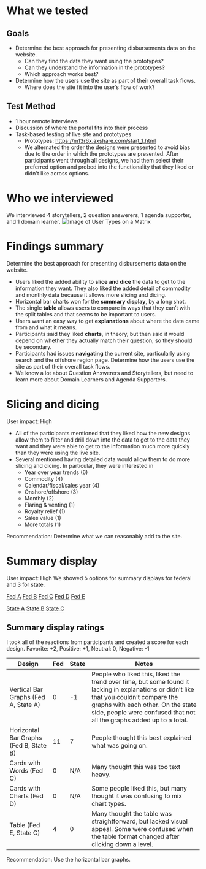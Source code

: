 # What we tested
## Goals
* Determine the best approach for presenting disbursements data on the website.
  * Can they find the data they want using the prototypes?
  * Can they understand the information in the prototypes?
  * Which approach works best?
* Determine how the users use the site as part of their overall task flows.
  * Where does the site fit into the user’s flow of work?
## Test Method
* 1 hour remote interviews
* Discussion of where the portal fits into their process
* Task-based testing of live site and prototypes 
  * Prototypes: https://m13r6x.axshare.com/start_1.html
  * We alternated the order the designs were presented to avoid bias due to the order in which the prototypes are presented. After participants went through all designs, we had them select their preferred option and probed into the functionality that they liked or didn't like across options.
# Who we interviewed
We interviewed 4 storytellers, 2 question answerers, 1 agenda supporter, and 1 domain learner.
![Image of User Types on a Matrix](https://github.com/ONRR/doi-extractives-data/blob/research/research/19_gratefulgopher/DisbursementsRound2UserTypes.PNG)
# Findings summary
Determine the best approach for presenting disbursements data on the website.
* Users liked the added ability to **slice and dice** the data to get to the information they want.  They also liked the added detail of commodity and monthly data because it allows more slicing and dicing.
* Horizontal bar charts won for the **summary display**, by a long shot.
* The single **table** allows users to compare in ways that they can’t with the split tables and that seems to be important to users.
* Users want an easy way to get **explanations** about where the data came from and what it means.
* Participants said they liked **charts**, in theory, but then said it would depend on whether they actually match their question, so they should be secondary. 
* Participants had issues **navigating** the current site, particularly using search and the offshore region page.
Determine how the users use the site as part of their overall task flows.
* We know a lot about Question Answerers and Storytellers, but need to learn more about Domain Learners and Agenda Supporters.
# Slicing and dicing
User impact: High
* All of the participants mentioned that they liked how the new designs allow them to filter and drill down into the data to get to the data they want and they were able to get to the information much more quickly than they were using the live site.
* Several mentioned having detailed data would allow them to do more slicing and dicing.  In particular, they were interested in
  * Year over year trends (6)
  * Commodity (4)
  * Calendar/fiscal/sales year (4)
  * Onshore/offshore (3)
  * Monthly (2)
  * Flaring & venting (1)
  * Royalty relief (1)
  * Sales value (1)
  * More totals (1) 
  
Recommendation: Determine what we can reasonably add to the site.
# Summary display
User impact: High
We showed 5 options for summary displays for federal and 3 for state.

[Fed A](https://m13r6x.axshare.com/fed_1a.html)
[Fed B](https://m13r6x.axshare.com/fed_1b.html)
[Fed C](https://m13r6x.axshare.com/fed_1c.html)
[Fed D](https://m13r6x.axshare.com/fed_1d.html)
[Fed E](https://m13r6x.axshare.com/fed_1e.html)

[State A](https://m13r6x.axshare.com/state_a.html)
[State B](https://m13r6x.axshare.com/state_b.html)
[State C](https://m13r6x.axshare.com/state_c.html)
## Summary display ratings
I took all of the reactions from participants and created a score for each design.
Favorite: +2, Positive: +1, Neutral: 0, Negative: -1

| Design | Fed | State | Notes |
| ------ | --- | ----- | ----- |
Vertical Bar Graphs (Fed A, State A) | 0 | -1 | People who liked this, liked the trend over time, but some found it lacking in explanations or didn’t like that you couldn’t compare the graphs with each other.  On the state side, people were confused that not all the graphs added up to a total. |
Horizontal Bar Graphs (Fed B, State B) | 11 | 7 | People thought this best explained what was going on. |
Cards with Words (Fed C) | 0 | N/A | Many thought this was too text heavy. |
Cards with Charts (Fed D) | 0 | N/A | Some people liked this, but many thought it was confusing to mix chart types. |
Table (Fed E, State C) | 4 | 0 | Many thought the table was straightforward, but lacked visual appeal.  Some were confused when the table format changed after clicking down a level. |

Recommendation: Use the horizontal bar graphs.
